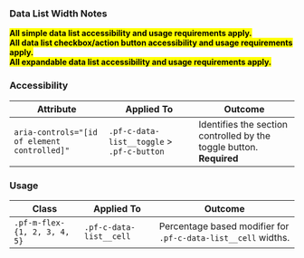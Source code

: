### Data List Width Notes

<mark>**All simple data list accessibility and usage requirements apply.**</mark>
<br>
<mark>**All data list checkbox/action button accessibility and usage requirements apply.**</mark>
<br>
<mark>**All expandable data list accessibility and usage requirements apply.**</mark>

### Accessibility
| Attribute | Applied To | Outcome |
| -- | -- | -- |
| `aria-controls="[id of element controlled]"` | `.pf-c-data-list__toggle` > `.pf-c-button`    | Identifies the section controlled by the toggle button. **Required** |

### Usage

| Class | Applied To | Outcome |
| -- | -- | -- |
| `.pf-m-flex-{1, 2, 3, 4, 5}` | `.pf-c-data-list__cell` | Percentage based modifier for `.pf-c-data-list__cell` widths. |